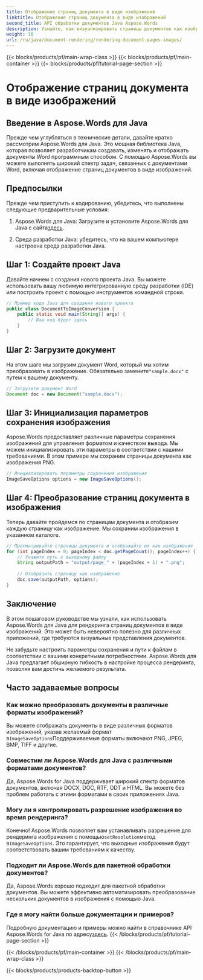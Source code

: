 ```yaml
---
title: Отображение страниц документа в виде изображений
linktitle: Отображение страниц документа в виде изображений
second_title: API обработки документов Java Aspose.Words
description: Узнайте, как визуализировать страницы документов как изображения с помощью Aspose.Words для Java. Пошаговое руководство с примерами кода для эффективного преобразования документов.
weight: 10
url: /ru/java/document-rendering/rendering-document-pages-images/
---
```


{{< blocks/products/pf/main-wrap-class >}}
{{< blocks/products/pf/main-container >}}
{{< blocks/products/pf/tutorial-page-section >}}

# Отображение страниц документа в виде изображений


## Введение в Aspose.Words для Java

Прежде чем углубляться в технические детали, давайте кратко рассмотрим Aspose.Words для Java. Это мощная библиотека Java, которая позволяет разработчикам создавать, изменять и отображать документы Word программным способом. С помощью Aspose.Words вы можете выполнять широкий спектр задач, связанных с документами Word, включая отображение страниц документов в виде изображений.

## Предпосылки

Прежде чем приступить к кодированию, убедитесь, что выполнены следующие предварительные условия:

1.  Aspose.Words для Java: Загрузите и установите Aspose.Words для Java с сайта[здесь](https://releases.aspose.com/words/java/).

2. Среда разработки Java: убедитесь, что на вашем компьютере настроена среда разработки Java.

## Шаг 1: Создайте проект Java

Давайте начнем с создания нового проекта Java. Вы можете использовать вашу любимую интегрированную среду разработки (IDE) или построить проект с помощью инструментов командной строки.

```java
// Пример кода Java для создания нового проекта
public class DocumentToImageConversion {
    public static void main(String[] args) {
        // Ваш код будет здесь
    }
}
```

## Шаг 2: Загрузите документ

На этом шаге мы загрузим документ Word, который мы хотим преобразовать в изображение. Обязательно замените`"sample.docx"` с путем к вашему документу.

```java
// Загрузите документ Word
Document doc = new Document("sample.docx");
```

## Шаг 3: Инициализация параметров сохранения изображения

Aspose.Words предоставляет различные параметры сохранения изображений для управления форматом и качеством вывода. Мы можем инициализировать эти параметры в соответствии с нашими требованиями. В этом примере мы сохраним страницы документа как изображения PNG.

```java
// Инициализировать параметры сохранения изображения
ImageSaveOptions options = new ImageSaveOptions();
```

## Шаг 4: Преобразование страниц документа в изображения

Теперь давайте пройдемся по страницам документа и отобразим каждую страницу как изображение. Мы сохраним изображения в указанном каталоге.

```java
// Просматривайте страницы документа и отображайте их как изображения
for (int pageIndex = 0; pageIndex < doc.getPageCount(); pageIndex++) {
    // Укажите путь к выходному файлу
    String outputPath = "output/page_" + (pageIndex + 1) + ".png";
    
    // Отобразить страницу как изображение
    doc.save(outputPath, options);
}
```

## Заключение

В этом пошаговом руководстве мы узнали, как использовать Aspose.Words для Java для рендеринга страниц документов в виде изображений. Это может быть невероятно полезно для различных приложений, где требуются визуальные представления документов.

Не забудьте настроить параметры сохранения и пути к файлам в соответствии с вашими конкретными потребностями. Aspose.Words для Java предлагает обширную гибкость в настройке процесса рендеринга, позволяя вам достичь желаемого результата.

## Часто задаваемые вопросы

### Как можно преобразовать документы в различные форматы изображений?

 Вы можете отображать документы в виде различных форматов изображений, указав желаемый формат в`ImageSaveOptions`Поддерживаемые форматы включают PNG, JPEG, BMP, TIFF и другие.

### Совместим ли Aspose.Words для Java с различными форматами документов?

Да, Aspose.Words for Java поддерживает широкий спектр форматов документов, включая DOCX, DOC, RTF, ODT и HTML. Вы можете без проблем работать с этими форматами в своих приложениях Java.

### Могу ли я контролировать разрешение изображения во время рендеринга?

 Конечно! Aspose.Words позволяет вам устанавливать разрешение для рендеринга изображения с помощью`setResolution`метод в`ImageSaveOptions`. Это гарантирует, что выходные изображения будут соответствовать вашим требованиям к качеству.

### Подходит ли Aspose.Words для пакетной обработки документов?

Да, Aspose.Words хорошо подходит для пакетной обработки документов. Вы можете эффективно автоматизировать преобразование нескольких документов в изображения с помощью Java.

### Где я могу найти больше документации и примеров?

 Подробную документацию и примеры можно найти в справочнике API Aspose.Words for Java по адресу[здесь](https://reference.aspose.com/words/java/).
{{< /blocks/products/pf/tutorial-page-section >}}

{{< /blocks/products/pf/main-container >}}
{{< /blocks/products/pf/main-wrap-class >}}

{{< blocks/products/products-backtop-button >}}
